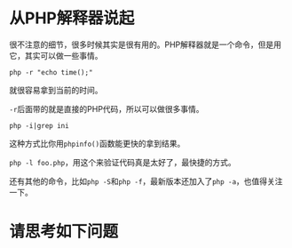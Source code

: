 # 从PHP解释器说起

很不注意的细节，很多时候其实是很有用的。PHP解释器就是一个命令，但是用它，其实可以做一些事情。

```
php -r "echo time();"
```

就很容易拿到当前的时间。

`-r`后面带的就是直接的PHP代码，所以可以做很多事情。


```
php -i|grep ini
```

这种方式比你用`phpinfo()`函数能更快的拿到结果。

`php -l foo.php`，用这个来验证代码真是太好了，最快捷的方式。

还有其他的命令，比如`php -S`和`php -f`，最新版本还加入了`php -a`，也值得关注一下。


# 请思考如下问题
